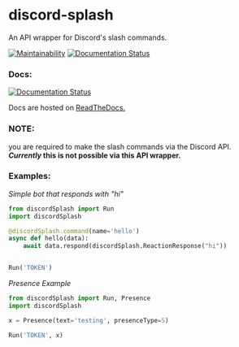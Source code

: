 # discord-splash
An API wrapper for Discord's slash commands.

[![Maintainability](https://api.codeclimate.com/v1/badges/518e23ddf3bf0b0e065f/maintainability)](https://codeclimate.com/github/Mineinjava/discord-splash/maintainability) [![Documentation Status](https://readthedocs.org/projects/discordsplash/badge/?version=latest)](https://discordsplash.readthedocs.io/en/latest/?badge=latest)

### Docs:
[![Documentation Status](https://readthedocs.org/projects/discordsplash/badge/?version=latest)](https://discordsplash.readthedocs.io/en/latest/?badge=latest)

Docs are hosted on [ReadTheDocs.](https://discordsplash.readthedocs.io/en/latest/)
### **NOTE:**
you are required to make the slash commands via the Discord API. ***Currently* this is not possible via this API wrapper.**
### Examples:
*Simple bot that responds with "hi"*
```python
from discordSplash import Run
import discordSplash

@discordSplash.command(name='hello')
async def hello(data):
    await data.respond(discordSplash.ReactionResponse("hi"))


Run('TOKEN')
```

*Presence Example*
```python
from discordSplash import Run, Presence
import discordSplash

x = Presence(text='testing', presenceType=5)

Run('TOKEN', x)
```
